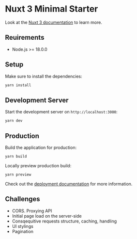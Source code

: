 # Nuxt 3 Minimal Starter

Look at the [Nuxt 3 documentation](https://nuxt.com/docs/getting-started/introduction) to learn more.

## Reuirements

- Node.js >= 18.0.0

## Setup

Make sure to install the dependencies:

```bash
yarn install
```

## Development Server

Start the development server on `http://localhost:3000`:

```bash
yarn dev
```

## Production

Build the application for production:

```bash
yarn build
```

Locally preview production build:

```bash
yarn preview
```

Check out the [deployment documentation](https://nuxt.com/docs/getting-started/deployment) for more information.

## Challenges

- CORS. Proxying API
- Initial page load on the server-side
- Consqequitive requests structure, caching, handling
- UI stylings
- Pagination
